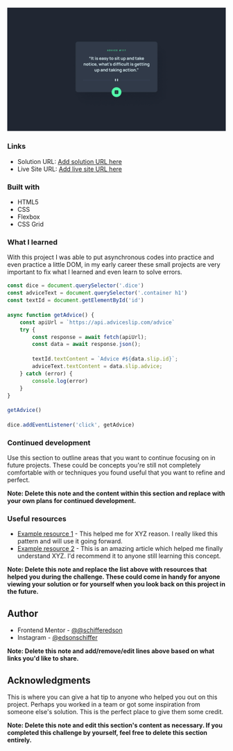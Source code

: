 
![](./design/desktop-design.jpg)

### Links

- Solution URL: [Add solution URL here](https://your-solution-url.com)
- Live Site URL: [Add live site URL here](https://your-live-site-url.com)

### Built with

- HTML5
- CSS 
- Flexbox
- CSS Grid

### What I learned

With this project I was able to put asynchronous codes into practice and even practice a little DOM, in my early career these small projects are very important to fix what I learned and even learn to solve errors.

```js
const dice = document.querySelector('.dice')
const adviceText = document.querySelector('.container h1')
const textId = document.getElementById('id')

async function getAdvice() {
    const apiUrl = `https://api.adviceslip.com/advice`
    try {
        const response = await fetch(apiUrl);
        const data = await response.json();

        textId.textContent = `Advice #${data.slip.id}`;
        adviceText.textContent = data.slip.advice;
    } catch (error) {
        console.log(error)
    }
}

getAdvice()

dice.addEventListener('click', getAdvice)

```


### Continued development

Use this section to outline areas that you want to continue focusing on in future projects. These could be concepts you're still not completely comfortable with or techniques you found useful that you want to refine and perfect.

**Note: Delete this note and the content within this section and replace with your own plans for continued development.**

### Useful resources

- [Example resource 1](https://www.example.com) - This helped me for XYZ reason. I really liked this pattern and will use it going forward.
- [Example resource 2](https://www.example.com) - This is an amazing article which helped me finally understand XYZ. I'd recommend it to anyone still learning this concept.

**Note: Delete this note and replace the list above with resources that helped you during the challenge. These could come in handy for anyone viewing your solution or for yourself when you look back on this project in the future.**

## Author

- Frontend Mentor - [@@schifferedson]([https://www.frontendmentor.io/profile/yourusername](https://www.frontendmentor.io/profile/schifferedson))
- Instagram - [@edsonschiffer]([https://www.twitter.com/yourusername](https://www.instagram.com/edsonschiffer/))

**Note: Delete this note and add/remove/edit lines above based on what links you'd like to share.**

## Acknowledgments

This is where you can give a hat tip to anyone who helped you out on this project. Perhaps you worked in a team or got some inspiration from someone else's solution. This is the perfect place to give them some credit.

**Note: Delete this note and edit this section's content as necessary. If you completed this challenge by yourself, feel free to delete this section entirely.**
